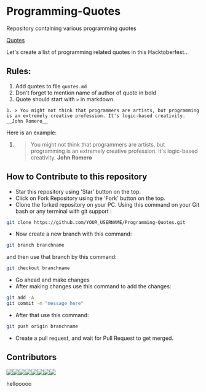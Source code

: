 # Programming-Quotes
Repository containing various programming quotes

[Quotes](https://omkar-ajnadkar.github.io/Programming-Quotes/quotes.html)

Let's create a list of programming related quotes in this Hacktoberfest...

## Rules:

1. Add quotes to file `quotes.md`
2. Don't forget to mention name of author of quote in bold 
3. Quote should start with `>` in markdown.

```
1. > You might not think that programmers are artists, but programming is an extremely creative profession. It's logic-based creativity. __John Romero__
```

Here is an example:
 1. > You might not think that programmers are artists, but programming is an extremely creative profession. It's logic-based creativity. __John Romero__

## How to Contribute to this repository

- Star this repository using 'Star' button on the top.
- Click on Fork Repository using the 'Fork' button on the top.
- Clone the forked repository on your PC. Using this command on your Git bash or any terminal with git support : 
 ```sh
 git clone https://github.com/YOUR_USERNAME/Programming-Quotes.git
 ```
 
- Now create a new branch with this command: 
 ```sh
 git branch branchname 
 ``` 
 and then use that branch by this command: 
 ```sh
 git checkout branchname 
 ```
 
- Go ahead and make changes
- After making changes use this command to add the changes: 
 ```sh
 git add -A
 git commit -m "message here" 
 ```
- After that use this command: 
 ```sh
 git push origin branchname 
 ```
- Create a pull request, and wait for Pull Request to get merged.

## Contributors
[![](https://sourcerer.io/fame/Omkar-Ajnadkar/Omkar-Ajnadkar/Programming-Quotes/images/0)](https://sourcerer.io/fame/Omkar-Ajnadkar/Omkar-Ajnadkar/Programming-Quotes/links/0)[![](https://sourcerer.io/fame/Omkar-Ajnadkar/Omkar-Ajnadkar/Programming-Quotes/images/1)](https://sourcerer.io/fame/Omkar-Ajnadkar/Omkar-Ajnadkar/Programming-Quotes/links/1)[![](https://sourcerer.io/fame/Omkar-Ajnadkar/Omkar-Ajnadkar/Programming-Quotes/images/2)](https://sourcerer.io/fame/Omkar-Ajnadkar/Omkar-Ajnadkar/Programming-Quotes/links/2)[![](https://sourcerer.io/fame/Omkar-Ajnadkar/Omkar-Ajnadkar/Programming-Quotes/images/3)](https://sourcerer.io/fame/Omkar-Ajnadkar/Omkar-Ajnadkar/Programming-Quotes/links/3)[![](https://sourcerer.io/fame/Omkar-Ajnadkar/Omkar-Ajnadkar/Programming-Quotes/images/4)](https://sourcerer.io/fame/Omkar-Ajnadkar/Omkar-Ajnadkar/Programming-Quotes/links/4)[![](https://sourcerer.io/fame/Omkar-Ajnadkar/Omkar-Ajnadkar/Programming-Quotes/images/5)](https://sourcerer.io/fame/Omkar-Ajnadkar/Omkar-Ajnadkar/Programming-Quotes/links/5)[![](https://sourcerer.io/fame/Omkar-Ajnadkar/Omkar-Ajnadkar/Programming-Quotes/images/6)](https://sourcerer.io/fame/Omkar-Ajnadkar/Omkar-Ajnadkar/Programming-Quotes/links/6)[![](https://sourcerer.io/fame/Omkar-Ajnadkar/Omkar-Ajnadkar/Programming-Quotes/images/7)](https://sourcerer.io/fame/Omkar-Ajnadkar/Omkar-Ajnadkar/Programming-Quotes/links/7)

hellooooo

